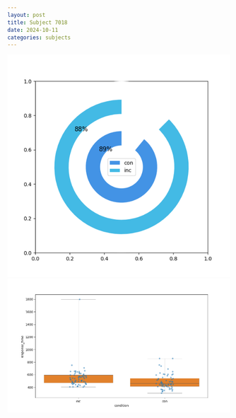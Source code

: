 ```yaml
---
layout: post
title: Subject 7018
date: 2024-10-11
categories: subjects
---
```


![](data/7018/run-3/7018_accuracy_by_condition.png)
![](data/7018/run-3/7018_rt.png)
